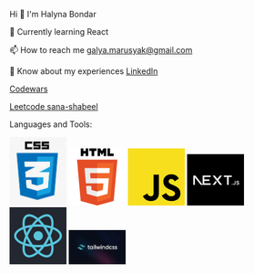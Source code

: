 Hi 👋
I'm Halyna Bondar

📝 Currently learning React

📫 How to reach me galya.marusyak@gmail.com

📄 Know about my experiences [LinkedIn](https://www.linkedin.com/in/halyna-bondar-a5854b261/)

[Codewars ](https://www.codewars.com/users/HalynaBondar)

[Leetcode sana-shabeel](https://leetcode.com/u/halynabondar/)

Languages and Tools:

<img src="images/css.jpeg" alt="css" width="100" height="auto">
<img src="images/html.png" alt="html" width="100" height="auto">
<img src="images/js.png" alt="js" width="100" height="auto">
<img src="images/nextjs.jpeg" alt="next" width="100" height="auto">
<img src="images/react.png" alt="react" width="100" height="auto">
<img src="images/tailwind.png" alt="tailwind" width="100" height="auto">